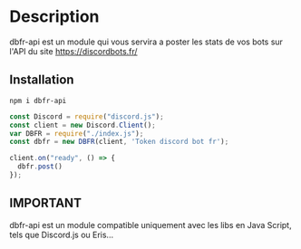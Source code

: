 # Description
dbfr-api est un module qui vous servira a poster les stats de vos bots sur l'API du site https://discordbots.fr/

## Installation
`npm i dbfr-api`

```js
const Discord = require("discord.js");
const client = new Discord.Client();
var DBFR = require("./index.js");
const dbfr = new DBFR(client, 'Token discord bot fr');

client.on("ready", () => {
  dbfr.post()
});
```
## IMPORTANT
dbfr-api est un module compatible uniquement avec les libs en Java Script, tels que Discord.js ou Eris...
